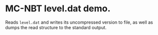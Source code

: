 # MC-NBT level.dat demo.

Reads `level.dat` and writes its uncompressed version to file, as well as dumps the read structure to the standard output.
